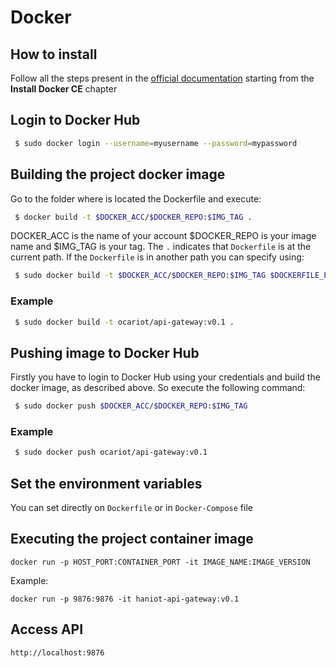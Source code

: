 # Docker


##  How to install

Follow all the steps present in the [official documentation](https://docs.docker.com/install/linux/docker-ce/ubuntu/#install-docker-ce) starting from the **Install Docker CE** chapter

## Login to Docker Hub

```sh
 $ sudo docker login --username=myusername --password=mypassword
 ```

## Building the project docker image

Go to the folder where is located the Dockerfile and execute:

```sh
 $ docker build -t $DOCKER_ACC/$DOCKER_REPO:$IMG_TAG .
 ```

 DOCKER_ACC is the name of your account $DOCKER_REPO is your image name and $IMG_TAG is your tag. The ``.`` indicates that ``Dockerfile`` is at the current path. If the ``Dockerfile`` is in another path you can specify using: 

```sh
 $ sudo docker build -t $DOCKER_ACC/$DOCKER_REPO:$IMG_TAG $DOCKERFILE_PATH
 ```

### Example

```sh
 $ sudo docker build -t ocariot/api-gateway:v0.1 .
 ```

## Pushing image to Docker Hub
Firstly you have to login to Docker Hub using your credentials and build the docker image, as described above. So execute the following command:
```sh
 $ sudo docker push $DOCKER_ACC/$DOCKER_REPO:$IMG_TAG
 ```

 ### Example

```sh
 $ sudo docker push ocariot/api-gateway:v0.1
 ```

## Set the environment variables

You can set directly on ``Dockerfile`` or in ``Docker-Compose`` file

## Executing the project container image

``docker run -p HOST_PORT:CONTAINER_PORT -it IMAGE_NAME:IMAGE_VERSION``

Example:

``docker run -p 9876:9876 -it haniot-api-gateway:v0.1``

## Access API


``http://localhost:9876``